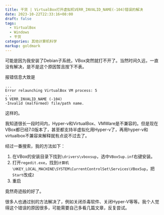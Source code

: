 ```yaml
---
title: 干货 | VirtualBox打开虚拟机VERR_INVALID_NAME(-104)错误的解决
date: 2023-10-22T22:33:16+08:00
draft: false
tags:
  - VirtualBox
  - Windows
  - 干货
categories: 其他计算机科学
markup: goldmark
---
```


可能是因为我安装了Debian子系统，VBox突然就打不开了。当然时间久远，一直没有解决，是不是这个原因暂且按下不表。

报错信息大致是

```
...
Error relaunching VirtualBox VM process: 5
...
5 VERR_INVALID_NAME (-104) 
-Invalid (malformed) file/path name.
```

这样的。

我知道很长一段时间内，Hyper-v和VirtualBox、VMWare是不兼容的。但是现在VBox都已经7.0版本了，甚至都支持半虚拟化用Hyper-v了，再用hyper-v和virtualbox不兼容来解释就有点说不过去了。

经过一番搜索，我的方法如下：

1. 在VBox的安装目录下找到`\drivers\vboxsup`，选中`VBoxSup.inf`右键安装。
2. 打开`regedit.exe`，找到`计算机\HKEY_LOCAL_MACHINE\SYSTEM\CurrentControlSet\Services\VBoxSup`，把`Start`改成`2`
3. 重启

竟然奇迹般的好了。

很多人也通过别的方法解决了，例如关闭杀毒软件、关闭Hyper-V等等。我个人觉得这个错误的原因很多，可能需要自己多看几篇文章，反复尝试。
